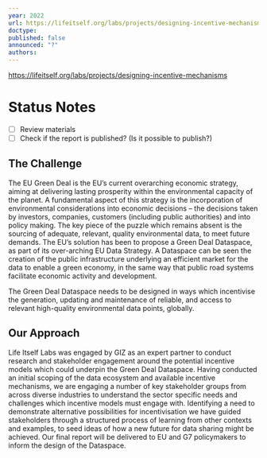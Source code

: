 ```yaml
---
year: 2022
url: https://lifeitself.org/labs/projects/designing-incentive-mechanisms
doctype: 
published: false
announced: "?"
authors:
---
```


https://lifeitself.org/labs/projects/designing-incentive-mechanisms

# Status Notes

- [ ]  Review materials
- [ ] Check if the report is published? (Is it possible to publish?)

## The Challenge

The EU Green Deal is the EU’s current overarching economic strategy, aiming at delivering lasting prosperity within the environmental capacity of the planet. A fundamental aspect of this strategy is the incorporation of environmental considerations into economic decisions – the decisions taken by investors, companies, customers (including public authorities) and into policy making. The key piece of the puzzle which remains absent is the sourcing of adequate, relevant, quality environmental data, to meet future demands. The EU’s solution has been to propose a Green Deal Dataspace, as part of its over-arching EU Data Strategy. A Dataspace can be seen the creation of the public infrastructure underlying an efficient market for the data to enable a green economy, in the same way that public road systems facilitate economic activity and development.

The Green Deal Dataspace needs to be designed in ways which incentivise the generation, updating and maintenance of reliable, and access to relevant high-quality environmental data points, globally.

## Our Approach

Life Itself Labs was engaged by GIZ as an expert partner to conduct research and stakeholder engagement around the potential incentive models which could underpin the Green Deal Dataspace. Having conducted an initial scoping of the data ecosystem and available incentive mechanisms, we are engaging a number of key stakeholder groups from across diverse industries to understand the sector specific needs and challenges which incentive models must engage with. Identifying a need to demonstrate alternative possibilities for incentivisation we have guided stakeholders through a structured process of learning from other contexts and examples, to seed ideas of how a new future for data sharing might be achieved. Our final report will be delivered to EU and G7 policymakers to inform the design of the Dataspace.